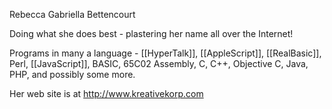 Rebecca Gabriella Bettencourt

Doing what she does best - plastering her name all over the Internet!

Programs in many a language - [[HyperTalk]], [[AppleScript]], [[RealBasic]], Perl, [[JavaScript]], BASIC, 65C02 Assembly, C, C++, Objective C, Java, PHP, and possibly some more.

Her web site is at http://www.kreativekorp.com